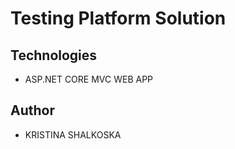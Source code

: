 # Testing Platform Solution

## Technologies
- ASP.NET CORE MVC WEB APP

## Author
 - KRISTINA SHALKOSKA
